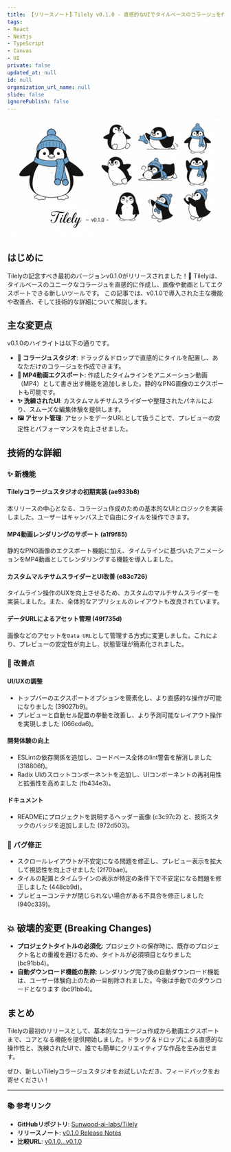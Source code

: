```yaml
---
title: 【リリースノート】Tilely v0.1.0 - 直感的なUIでタイルベースのコラージュを作成できる「Tilelyコラージュスタジオ」誕生！
tags:
- React
- Nextjs
- TypeScript
- Canvas
- UI
private: false
updated_at: null
id: null
organization_url_name: null
slide: false
ignorePublish: false
---
```


![imagen-4-ultra_2025-10-27T10-33-53-126Z_Minimalist_cartoon_line_art_character_reference_sh_1.png](https://raw.githubusercontent.com/Sunwood-ai-labs/Tilely/main/generated-images/release-v0.1.0-20251027_103255/imagen-4-ultra_2025-10-27T10-33-53-126Z_Minimalist_cartoon_line_art_character_reference_sh_1.png)

## はじめに
Tilelyの記念すべき最初のバージョンv0.1.0がリリースされました！🎉 Tilelyは、タイルベースのユニークなコラージュを直感的に作成し、画像や動画としてエクスポートできる新しいツールです。
この記事では、v0.1.0で導入された主な機能や改善点、そして技術的な詳細について解説します。

## 主な変更点
v0.1.0のハイライトは以下の通りです。

- **🎨 コラージュスタジオ**: ドラッグ＆ドロップで直感的にタイルを配置し、あなただけのコラージュを作成できます。
- **🎥 MP4動画エクスポート**: 作成したタイムラインをアニメーション動画（MP4）として書き出す機能を追加しました。静的なPNG画像のエクスポートも可能です。
- **✨ 洗練されたUI**: カスタムマルチサムスライダーや整理されたパネルにより、スムーズな編集体験を提供します。
- **🖼️ アセット管理**: アセットをデータURLとして扱うことで、プレビューの安定性とパフォーマンスを向上させました。

## 技術的な詳細
### ✨ 新機能
#### Tilelyコラージュスタジオの初期実装 (ae933b8)
本リリースの中心となる、コラージュ作成のための基本的なUIとロジックを実装しました。ユーザーはキャンバス上で自由にタイルを操作できます。

#### MP4動画レンダリングのサポート (a1f9f85)
静的なPNG画像のエクスポート機能に加え、タイムラインに基づいたアニメーションをMP4動画としてレンダリングする機能を導入しました。

#### カスタムマルチサムスライダーとUI改善 (e83c726)
タイムライン操作のUXを向上させるため、カスタムのマルチサムスライダーを実装しました。また、全体的なアプリシェルのレイアウトも改良されています。

#### データURLによるアセット管理 (49f735d)
画像などのアセットを`Data URL`として管理する方式に変更しました。これにより、プレビューの安定性が向上し、状態管理が簡素化されました。

### 🚀 改善点
#### UI/UXの調整
- トップバーのエクスポートオプションを簡素化し、より直感的な操作が可能になりました (39027b9)。
- プレビューと自動セル配置の挙動を改善し、より予測可能なレイアウト操作を実現しました (066cda6)。

#### 開発体験の向上
- ESLintの依存関係を追加し、コードベース全体のlint警告を解消しました (318806f)。
- Radix UIのスロットコンポーネントを追加し、UIコンポーネントの再利用性と拡張性を高めました (fb434e3)。

#### ドキュメント
- READMEにプロジェクトを説明するヘッダー画像 (c3c97c2) と、技術スタックのバッジを追加しました (972d503)。

### 🐛 バグ修正
- スクロールレイアウトが不安定になる問題を修正し、プレビュー表示を拡大して視認性を向上させました (2f70bae)。
- タイルの配置とタイムラインの表示が特定の条件下で不安定になる問題を修正しました (448cb9d)。
- プレビューコンテナが閉じられない場合がある不具合を修正しました (940c339)。

## 💥 破壊的変更 (Breaking Changes)
- **プロジェクトタイトルの必須化**: プロジェクトの保存時に、既存のプロジェクト名との重複を避けるため、タイトルが必須項目となりました (bc91bb4)。
- **自動ダウンロード機能の削除**: レンダリング完了後の自動ダウンロード機能は、ユーザー体験向上のため一旦削除されました。今後は手動でのダウンロードとなります (bc91bb4)。

## まとめ
Tilelyの最初のリリースとして、基本的なコラージュ作成から動画エクスポートまで、コアとなる機能を提供開始しました。ドラッグ＆ドロップによる直感的な操作性と、洗練されたUIで、誰でも簡単にクリエイティブな作品を生み出せます。

ぜひ、新しいTilelyコラージュスタジオをお試しいただき、フィードバックをお寄せください！

---

### 📚 参考リンク
- **GitHubリポジトリ**: [Sunwood-ai-labs/Tilely](https://github.com/Sunwood-ai-labs/Tilely)
- **リリースノート**: [v0.1.0 Release Notes](https://github.com/Sunwood-ai-labs/Tilely/releases/tag/v0.1.0)
- **比較URL**: [v0.1.0...v0.1.0](https://github.com/Sunwood-ai-labs/Tilely/compare/v0.1.0...v0.1.0)
